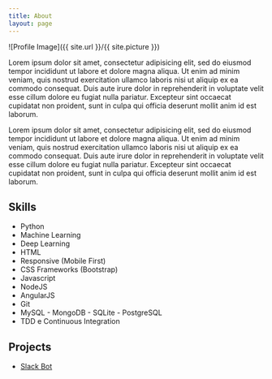 ```yaml
---
title: About
layout: page
---
```

![Profile Image]({{ site.url }}/{{ site.picture }})

<p>Lorem ipsum dolor sit amet, consectetur adipisicing elit, sed do eiusmod
tempor incididunt ut labore et dolore magna aliqua. Ut enim ad minim veniam,
quis nostrud exercitation ullamco laboris nisi ut aliquip ex ea commodo
consequat. Duis aute irure dolor in reprehenderit in voluptate velit esse
cillum dolore eu fugiat nulla pariatur. Excepteur sint occaecat cupidatat non
proident, sunt in culpa qui officia deserunt mollit anim id est laborum.</p>

<p>Lorem ipsum dolor sit amet, consectetur adipisicing elit, sed do eiusmod
tempor incididunt ut labore et dolore magna aliqua. Ut enim ad minim veniam,
quis nostrud exercitation ullamco laboris nisi ut aliquip ex ea commodo
consequat. Duis aute irure dolor in reprehenderit in voluptate velit esse
cillum dolore eu fugiat nulla pariatur. Excepteur sint occaecat cupidatat non
proident, sunt in culpa qui officia deserunt mollit anim id est laborum.</p>

<h2>Skills</h2>

<ul class="skill-list">
	<li>Python</li>
	<li>Machine Learning</li>
	<li>Deep Learning</li>
	<li>HTML</li>
	<li>Responsive (Mobile First)</li>
	<li>CSS Frameworks (Bootstrap)</li>
	<li>Javascript</li>
	<li>NodeJS</li>
	<li>AngularJS</li>
	<li>Git</li>
	<li>MySQL - MongoDB - SQLite - PostgreSQL</li>
	<li>TDD e Continuous Integration</li>
</ul>

<h2>Projects</h2>

<ul>
	<li><a href="https://github.com/vibhor98/Slack_bot">Slack Bot</a></li>
</ul>
